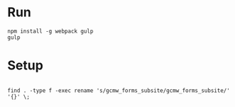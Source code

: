 
# Run
```npm install
npm install -g webpack gulp
gulp
```
# Setup
```cd "/mnt/c/Users/arama/Documents/My Web Sites/GCMW-TEST/wp-content/plugins/wp_gcmw_forms_subsite"

find . -type f -exec rename 's/gcmw_forms_subsite/gcmw_forms_subsite/' '{}' \;
```